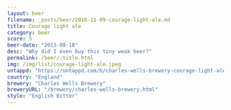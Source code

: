 ```yaml
---
layout: beer
filename: _posts/beer/2016-11-09-courage-light-ale.md
title: Courage light ale
category: beer
score: 5
beer-date: "2013-08-18"
desc: "Why did I even buy this tiny weak beer?"
permalink: /beer/:title.html
img: /img/list/courage-light-ale.jpeg
untappd: "https://untappd.com/b/charles-wells-brewery-courage-light-ale/113545"
country: "England"
brewery: "Charles Wells Brewery"
breweryURL: "/brewery/charles-wells-brewery.html"
style: "English Bitter"
---
```

